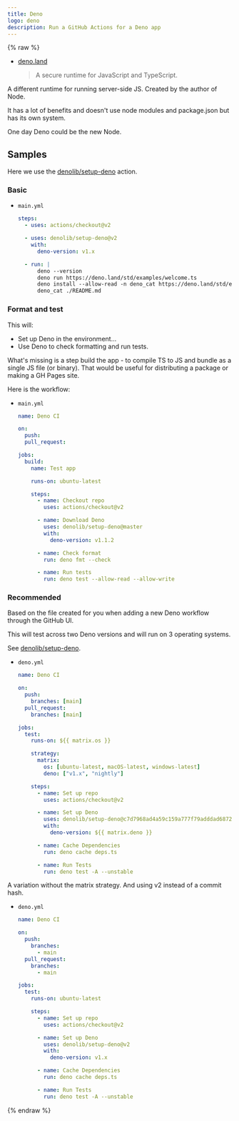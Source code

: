 ```yaml
---
title: Deno
logo: deno
description: Run a GitHub Actions for a Deno app
---
```


{% raw %}

<!-- TODO update with learn to code and cheatsheet links -->

- [deno.land](https://deno.land/)
    > A secure runtime for JavaScript and TypeScript.

A different runtime for running server-side JS. Created by the author of Node.

It has a lot of benefits and doesn't use node modules and package.json but has its own system.

One day Deno could be the new Node.


## Samples

Here we use the [denolib/setup-deno](https://github.com/denolib/setup-deno) action.

### Basic

- `main.yml`
    ```yaml
    steps:
      - uses: actions/checkout@v2

      - uses: denolib/setup-deno@v2
        with:
          deno-version: v1.x

      - run: |
          deno --version
          deno run https://deno.land/std/examples/welcome.ts
          deno install --allow-read -n deno_cat https://deno.land/std/examples/cat.ts
          deno_cat ./README.md
    ```

### Format and test

This will:

- Set up Deno in the environment...
- Use Deno to check formatting and run tests.

What's missing is a step build the app - to compile TS to JS and bundle as a single JS file (or binary). That would be useful for distributing a package or making a GH Pages site.

Here is the workflow:

- `main.yml`
    ```yaml
    name: Deno CI

    on:
      push:
      pull_request:

    jobs:
      build:
        name: Test app

        runs-on: ubuntu-latest

        steps:
          - name: Checkout repo
            uses: actions/checkout@v2

          - name: Download Deno
            uses: denolib/setup-deno@master
            with:
              deno-version: v1.1.2

          - name: Check format
            run: deno fmt --check

          - name: Run tests
            run: deno test --allow-read --allow-write
    ```

### Recommended

Based on the file created for you when adding a new Deno workflow through the GitHub UI.

This will test across two Deno versions and will run on 3 operating systems.

See [denolib/setup-deno](https://github.com/denolib/setup-deno).

- `deno.yml`
    ```yaml
    name: Deno CI

    on:
      push:
        branches: [main]
      pull_request:
        branches: [main]

    jobs:
      test:
        runs-on: ${{ matrix.os }}

        strategy:
          matrix:
            os: [ubuntu-latest, macOS-latest, windows-latest]
            deno: ["v1.x", "nightly"]

        steps:
          - name: Set up repo
            uses: actions/checkout@v2

          - name: Set up Deno
            uses: denolib/setup-deno@c7d7968ad4a59c159a777f79adddad6872ee8d96
            with:
              deno-version: ${{ matrix.deno }}

          - name: Cache Dependencies
            run: deno cache deps.ts

          - name: Run Tests
            run: deno test -A --unstable
    ```

A variation without the matrix strategy. And using v2 instead of a commit hash.

- `deno.yml`
    ```yaml
    name: Deno CI

    on:
      push:
        branches:
          - main
      pull_request:
        branches:
          - main

    jobs:
      test:
        runs-on: ubuntu-latest

        steps:
          - name: Set up repo
            uses: actions/checkout@v2

          - name: Set up Deno
            uses: denolib/setup-deno@v2
            with:
              deno-version: v1.x

          - name: Cache Dependencies
            run: deno cache deps.ts

          - name: Run Tests
            run: deno test -A --unstable
    ```

{% endraw %}
